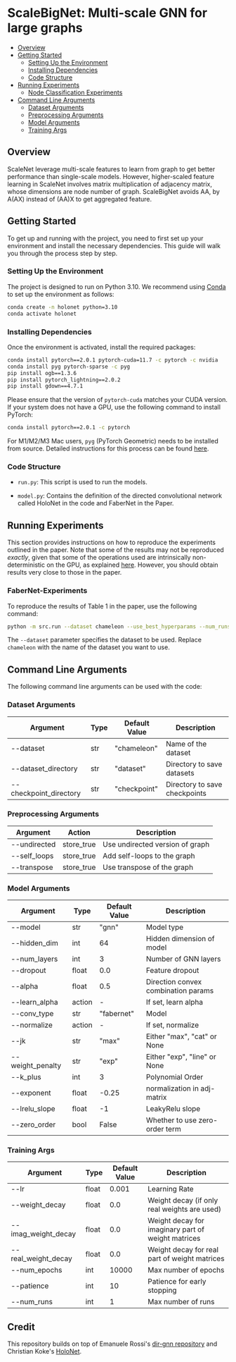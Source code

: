 # ScaleBigNet: Multi-scale GNN for large graphs

 - [Overview](#overview)
  - [Getting Started](#getting-started)
    - [Setting Up the Environment](#setting-up-the-environment)
    - [Installing Dependencies](#installing-dependencies)
    - [Code Structure](#code-structure)
  - [Running Experiments](#running-experiments)
    - [Node Classification Experiments](#node-classification-experiments)
  - [Command Line Arguments](#command-line-arguments)
    - [Dataset Arguments](#dataset-arguments)
    - [Preprocessing Arguments](#preprocessing-arguments)
    - [Model Arguments](#model-arguments)
    - [Training Args](#training-args)

## Overview

ScaleNet leverage multi-scale features to learn from graph to get better performance than single-scale models. 
However, higher-scaled feature learning in ScaleNet involves matrix multiplication of adjacency matrix, whose dimensions are node number of graph.
ScaleBigNet avoids AA, by A(AX) instead of (AA)X to get aggregated feature.

## Getting Started

To get up and running with the project, you need to first set up your environment and install the necessary dependencies. This guide will walk you through the process step by step.

### Setting Up the Environment

The project is designed to run on Python 3.10. We recommend using [Conda](https://conda.io/projects/conda/en/latest/user-guide/install/index.html) to set up the environment as follows:

```bash
conda create -n holonet python=3.10
conda activate holonet
```

### Installing Dependencies

Once the environment is activated, install the required packages:

```bash
conda install pytorch==2.0.1 pytorch-cuda=11.7 -c pytorch -c nvidia
conda install pyg pytorch-sparse -c pyg
pip install ogb==1.3.6
pip install pytorch_lightning==2.0.2
pip install gdown==4.7.1
```

Please ensure that the version of `pytorch-cuda` matches your CUDA version. If your system does not have a GPU, use the following command to install PyTorch:

```bash
conda install pytorch==2.0.1 -c pytorch
```

For M1/M2/M3 Mac users, `pyg` (PyTorch Geometric) needs to be installed from source. Detailed instructions for this process can be found [here](https://pytorch-geometric.readthedocs.io/en/latest/notes/installation.html#installation-from-source).

### Code Structure

* `run.py`: This script is used to run the models.

* `model.py`: Contains the definition of the directed convolutional network called HoloNet in the code and FaberNet in the Paper.


## Running Experiments

This section provides instructions on how to reproduce the experiments outlined in the paper. Note that some of the results may not be reproduced *exactly*, given that some of the operations used are intrinsically non-deterministic on the GPU, as explained [here](https://github.com/pyg-team/pytorch_geometric/issues/92). However, you should obtain results very close to those in the paper.

### FaberNet-Experiments

To reproduce the results of Table 1 in the paper, use the following command:

```bash
python -m src.run --dataset chameleon --use_best_hyperparams --num_runs 10
```

The `--dataset` parameter specifies the dataset to be used. Replace `chameleon` with the name of the dataset you want to use. 

## Command Line Arguments

The following command line arguments can be used with the code:

### Dataset Arguments

| Argument               | Type | Default Value | Description                   |
| ---------------------- | ---- | ------------- | ----------------------------- |
| --dataset              | str  | "chameleon"   | Name of the dataset           |
| --dataset_directory    | str  | "dataset"     | Directory to save datasets    |
| --checkpoint_directory | str  | "checkpoint"  | Directory to save checkpoints |

### Preprocessing Arguments

| Argument     | Action     | Description                     |
| ------------ | ---------- | ------------------------------- |
| --undirected | store_true | Use undirected version of graph |
| --self_loops | store_true | Add self-loops to the graph     |
| --transpose  | store_true | Use transpose of the graph      |

### Model Arguments

| Argument         | Type   | Default Value | Description                         |
| ---------------- | ------ | ------------- | ----------------------------------- |
| --model          | str    | "gnn"         | Model type                          |
| --hidden_dim     | int    | 64            | Hidden dimension of model           |
| --num_layers     | int    | 3             | Number of GNN layers                |
| --dropout        | float  | 0.0           | Feature dropout                     |
| --alpha          | float  | 0.5           | Direction convex combination params |
| --learn_alpha    | action | -             | If set, learn alpha                 |
| --conv_type      | str    | "fabernet"    | Model                               |
| --normalize      | action | -             | If set, normalize                   |
| --jk             | str    | "max"         | Either "max", "cat" or None         |
| --weight_penalty | str    | "exp"         | Either "exp", "line" or None        |
| --k_plus         | int    | 3             | Polynomial Order                    |
| --exponent       | float  | -0.25         | normalization in adj-matrix         |
| --lrelu_slope    | float  | -1            | LeakyRelu slope                     |
| --zero_order     | bool   | False         | Whether to use zero-order term      |




### Training Args

| Argument            | Type  | Default Value | Description                                        |
| ------------------- | ----- | ------------- | -------------------------------------------------- |
| --lr                | float | 0.001         | Learning Rate                                      |
| --weight_decay      | float | 0.0           | Weight decay (if only real weights are used)       |
| --imag_weight_decay | float | 0.0           | Weight decay for imaginary part of weight matrices |
| --real_weight_decay | float | 0.0           | Weight decay for real      part of weight matrices |
| --num_epochs        | int   | 10000         | Max number of epochs                               |
| --patience          | int   | 10            | Patience for early stopping                        |
| --num_runs          | int   | 1             | Max number of runs                                 |





## Credit
This repository builds on top of Emanuele Rossi's [dir-gnn repository](https://github.com/emalgorithm/directed-graph-neural-network) and Christian Koke's [HoloNet](https://github.com/ChristianKoke/HoloNets/tree/6bcd8b92177f0b075ae0664a1288efb3b589ee3b). 


